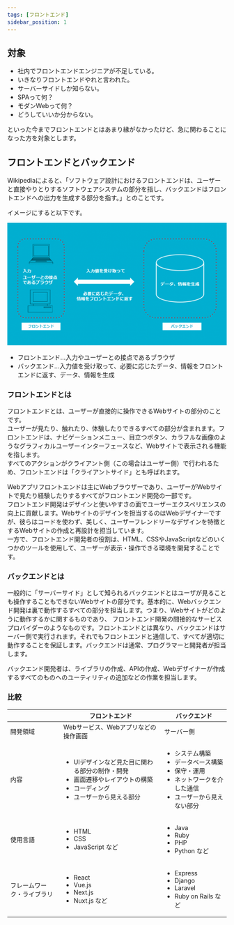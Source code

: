 ```yaml
---
tags: [フロントエンド]
sidebar_position: 1
---
```


## 対象
- 社内でフロントエンドエンジニアが不足している。
- いきなりフロントエンドやれと言われた。
- サーバーサイドしか知らない。
- SPAって何？
- モダンWebって何？
- どうしていいか分からない。

といった今までフロントエンドとはあまり縁がなかったけど、急に関わることになった方を対象とします。

## フロントエンドとバックエンド
Wikipediaによると、「ソフトウェア設計におけるフロントエンドは、ユーザーと直接やりとりするソフトウェアシステムの部分を指し、バックエンドはフロントエンドへの出力を生成する部分を指す。」とのことです。

イメージにすると以下です。

![](./フロントエンド概要/frontbackend.png)

- フロントエンド…入力やユーザーとの接点であるブラウザ
- バックエンド…入力値を受け取って、必要に応じたデータ、情報をフロントエンドに返す、データ、情報を生成

### フロントエンドとは
フロントエンドとは、ユーザーが直接的に操作できるWebサイトの部分のことです。  
ユーザーが見たり、触れたり、体験したりできるすべての部分が含まれます。フロントエンドは、ナビゲーションメニュー、目立つボタン、カラフルな画像のようなグラフィカルユーザーインターフェースなど、Webサイトで表示される機能を指します。  
すべてのアクションがクライアント側（この場合はユーザー側）で行われるため、フロントエンドは「クライアントサイド」とも呼ばれます。  

Webアプリフロントエンドは主にWebブラウザーであり、ユーザーがWebサイトで見たり経験したりするすべてがフロントエンド開発の一部です。  
フロントエンド開発はデザインと使いやすさの面でユーザーエクスペリエンスの向上に貢献します。Webサイトのデザインを担当するのはWebデザイナーですが、彼らはコードを使わず、美しく、ユーザーフレンドリーなデザインを特徴とするWebサイトの作成と再設計を担当しています。  
一方で、フロントエンド開発者の役割は、HTML、CSSやJavaScriptなどのいくつかのツールを使用して、ユーザーが表示・操作できる環境を開発することです。  

### バックエンドとは
一般的に「サーバーサイド」として知られるバックエンドとはユーザが見ることも操作することもできないWebサイトの部分です。基本的に、Webバックエンド開発は裏で動作するすべての部分を担当します。つまり、Webサイトがどのように動作するかに関するものであり、 フロントエンド開発の間接的なサービスプロバイダーのようなものです。フロントエンドとは異なり、バックエンドはサーバー側で実行されます。それでもフロントエンドと通信して、すべてが適切に動作することを保証します。バックエンドは通常、プログラマーと開発者が担当します。

バックエンド開発者は、ライブラリの作成、APIの作成、Webデザイナーが作成するすべてのものへのユーティリティの追加などの作業を担当します。

### 比較
|  | フロントエンド | バックエンド |
|--|----------------|--------------|
| 開発領域 | Webサービス、Webアプリなどの操作画面 | サーバー側 |
| 内容 | <ul><li>UIデザインなど見た目に関わる部分の制作・開発</li><li>画面遷移やレイアウトの構築</li><li>コーディング</li><li>ユーザーから見える部分</li></ul> | <ul><li>システム構築</li><li>データベース構築</li><li>保守・運用</li><li>ネットワークを介した通信</li><li>ユーザーから見えない部分</li></ul> |
| 使用言語 | <ul><li>HTML</li><li>CSS</li><li>JavaScript など</li></ul> | <ul><li>Java</li><li>Ruby</li><li>PHP</li><li>Python など</li></ul> |
| フレームワーク・ライブラリ | <ul><li>React</li><li>Vue.js</li><li>Next.js</li><li>Nuxt.js など</li></ul> | <ul><li>Express</li><li>Django</li><li>Laravel</li><li>Ruby on Rails など</li></ul> |
